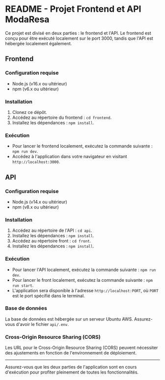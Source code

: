 # README - Projet Frontend et API ModaResa

Ce projet est divisé en deux parties : le frontend et l'API. Le frontend est conçu pour être exécuté localement sur le port 3000, tandis que l'API est hébergée localement également.

## Frontend

### Configuration requise
- Node.js (v16.x ou ultérieur)
- npm (v6.x ou ultérieur)

### Installation
1. Clonez ce dépôt.
2. Accédez au répertoire du frontend : `cd frontend`.
3. Installez les dépendances : `npm install`.

### Exécution
- Pour lancer le frontend localement, exécutez la commande suivante : `npm run dev`.
- Accédez à l'application dans votre navigateur en visitant `http://localhost:3000`.

## API

### Configuration requise
- Node.js (v14.x ou ultérieur)
- npm (v8.x ou ultérieur)

### Installation
1. Accédez au répertoire de l'API : `cd api`.
2. Installez les dépendances : `npm install`.
3. Accédez au répertoire front : `cd front`.
4. Installez les dépendances : `npm install`.

### Exécution
- Pour lancer l'API localement, exécutez la commande suivante : `npm run dev`.
- Pour lancer le front localement, exécutez la commande suivante : `npm run start`.
- L'application sera disponible à l'adresse `http://localhost:PORT`, où `PORT` est le port spécifié dans le terminal.

### Base de données
La base de données est hébergée sur un serveur Ubuntu AWS. Assurez-vous d'avoir le fichier `api/.env`.

### Cross-Origin Resource Sharing (CORS)
Les URL pour le Cross-Origin Resource Sharing (CORS) peuvent nécessiter des ajustements en fonction de l'environnement de déploiement. 

---

Assurez-vous que les deux parties de l'application sont en cours d'exécution pour profiter pleinement de toutes les fonctionnalités.
